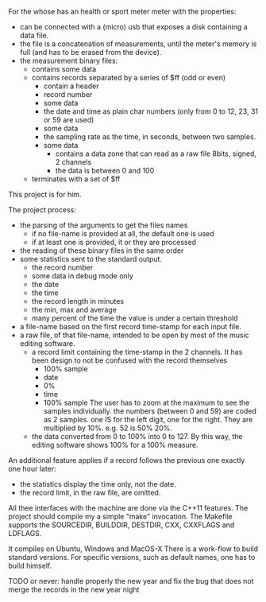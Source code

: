 For the whose has an health or sport meter meter with the properties:
* can be connected with a (micro) usb that exposes a disk containing a data file.
* the file is a concatenation of measurements, until the meter's memory is full (and has to be erased from the device).
* the measurement binary files:
  * contains some data
  * contains records separated by a series of $ff (odd or even)
    * contain a header
    * record number
    * some data
    * the date and time as plain char numbers (only from 0 to 12, 23, 31 or 59 are used)
    * some data
    * the sampling rate as the time, in seconds, between two samples.
    * some data
      * contains a data zone that can read as a raw file 8bits, signed, 2 channels
      * the data is between 0 and 100
  * terminates with a set of $ff

This project is for him.




The project process:
* the parsing of the arguments to get the files names
  * if no file-name is provided at all, the default one is used
  * if at least one is provided, it or they are processed
* the reading of these binary files in the same order
* some statistics sent to the standard output.
  * the record number
  * some data in debug mode only
  * the date
  * the time
  * the record length in minutes
  * the min, max and average
  * many percent of the time the value is under a certain threshold
* a file-name based on the first record time-stamp for each input file.
* a raw file, of that file-name, intended to be open by most of the music editing software.
  * a record limit containing the time-stamp in the 2 channels. It has been design to not be confused with the record themselves
    * 100% sample
    * date
    * 0%
    * time
    * 100% sample
	The user has to zoom at the maximum to see the samples individually.
    the numbers (between 0 and 59) are coded as 2 samples. one IS for the left digit, one for the right. They are multiplied by 10%. e.g. 52 is 50% 20%.
  * the data converted from 0 to 100% into 0 to 127. By this way, the editing software shows 100% for a 100% measure.

An additional feature applies if a record follows the previous one exactly one hour later:
* the statistics display the time only, not the date.
* the record limit, in the raw file, are omitted.

All thee interfaces with the machine are done via the C++11 features. The project should compile my a simple "make" invocation.
The Makefile supports the SOURCEDIR, BUILDDIR, DESTDIR, CXX, CXXFLAGS and LDFLAGS. 



It compiles on Ubuntu, Windows and MacOS-X
There is a work-flow to build standard versions. For specific versions, such as default names, one has to build himself.



TODO or never: handle properly the new year and fix the bug that does not merge the records in the new year night

